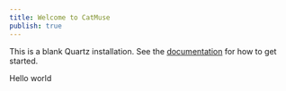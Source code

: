 ```yaml
---
title: Welcome to CatMuse
publish: true
---
```


This is a blank Quartz installation.
See the [documentation](https://quartz.jzhao.xyz) for how to get started.

Hello world